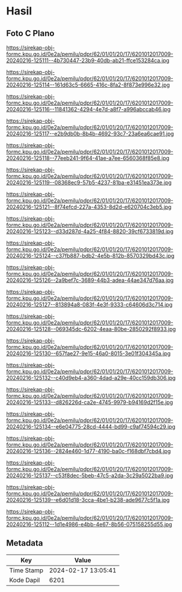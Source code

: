 # Hasil

## Foto C Plano

https://sirekap-obj-formc.kpu.go.id/0e2a/pemilu/pdpr/62/01/01/20/17/6201012017009-20240216-125111--4b730447-23b9-40db-ab21-ffce153284ca.jpg

https://sirekap-obj-formc.kpu.go.id/0e2a/pemilu/pdpr/62/01/01/20/17/6201012017009-20240216-125114--161d63c5-6665-416c-8fa2-8f873e996e32.jpg

https://sirekap-obj-formc.kpu.go.id/0e2a/pemilu/pdpr/62/01/01/20/17/6201012017009-20240216-125116--11841362-4294-4e7d-a8f7-a996abccab46.jpg

https://sirekap-obj-formc.kpu.go.id/0e2a/pemilu/pdpr/62/01/01/20/17/6201012017009-20240216-125117--e2b9db0b-8b4b-4692-93c7-23a6ea6cae91.jpg

https://sirekap-obj-formc.kpu.go.id/0e2a/pemilu/pdpr/62/01/01/20/17/6201012017009-20240216-125118--77eeb241-9f64-41ae-a7ee-6560368f85e8.jpg

https://sirekap-obj-formc.kpu.go.id/0e2a/pemilu/pdpr/62/01/01/20/17/6201012017009-20240216-125119--08368ec9-57b5-4237-81ba-e31451ea373e.jpg

https://sirekap-obj-formc.kpu.go.id/0e2a/pemilu/pdpr/62/01/01/20/17/6201012017009-20240216-125121--8f74efcd-227a-4353-8d2d-e620704c3eb5.jpg

https://sirekap-obj-formc.kpu.go.id/0e2a/pemilu/pdpr/62/01/01/20/17/6201012017009-20240216-125123--d33d287d-4a25-4f84-8820-39cf6733819d.jpg

https://sirekap-obj-formc.kpu.go.id/0e2a/pemilu/pdpr/62/01/01/20/17/6201012017009-20240216-125124--c37fb887-bdb2-4e5b-812b-8570329bd43c.jpg

https://sirekap-obj-formc.kpu.go.id/0e2a/pemilu/pdpr/62/01/01/20/17/6201012017009-20240216-125126--2a9bef7c-3689-44b3-adea-44ae347d76aa.jpg

https://sirekap-obj-formc.kpu.go.id/0e2a/pemilu/pdpr/62/01/01/20/17/6201012017009-20240216-125127--813894a8-083f-4e3f-9333-c64606d3c714.jpg

https://sirekap-obj-formc.kpu.go.id/0e2a/pemilu/pdpr/62/01/01/20/17/6201012017009-20240216-125128--069345dc-6202-4eaa-80be-2850292f8933.jpg

https://sirekap-obj-formc.kpu.go.id/0e2a/pemilu/pdpr/62/01/01/20/17/6201012017009-20240216-125130--657fae27-9e15-46a0-8015-3e01f304345a.jpg

https://sirekap-obj-formc.kpu.go.id/0e2a/pemilu/pdpr/62/01/01/20/17/6201012017009-20240216-125132--c40d9eb4-a360-4dad-a29e-40cc159db306.jpg

https://sirekap-obj-formc.kpu.go.id/0e2a/pemilu/pdpr/62/01/01/20/17/6201012017009-20240216-125133--d826226d-ca2e-4745-9979-b94169d2f15e.jpg

https://sirekap-obj-formc.kpu.go.id/0e2a/pemilu/pdpr/62/01/01/20/17/6201012017009-20240216-125134--e6e04775-28cd-4444-bd99-c9af74594c29.jpg

https://sirekap-obj-formc.kpu.go.id/0e2a/pemilu/pdpr/62/01/01/20/17/6201012017009-20240216-125136--2824e460-1d77-4190-ba0c-f168dbf7cbd4.jpg

https://sirekap-obj-formc.kpu.go.id/0e2a/pemilu/pdpr/62/01/01/20/17/6201012017009-20240216-125137--c53f8dec-5beb-47c5-a2da-3c29a5022ba9.jpg

https://sirekap-obj-formc.kpu.go.id/0e2a/pemilu/pdpr/62/01/01/20/17/6201012017009-20240216-125139--e6d01d18-3cca-4be1-b238-ade9677c5f1a.jpg

https://sirekap-obj-formc.kpu.go.id/0e2a/pemilu/pdpr/62/01/01/20/17/6201012017009-20240216-125112--1d1e4986-e4bb-4e67-8b56-075158255d55.jpg


## Metadata

| Key        | Value               |
| ---------- | ------------------- |
| Time Stamp | 2024-02-17 13:05:41 |
| Kode Dapil | 6201                |



